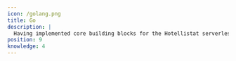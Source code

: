 ```yaml
---
icon: /golang.png
title: Go
description: |
  Having implemented core building blocks for the Hotellistat serverless computing approach, I have vast knowledge in creating high data influx application.
position: 9
knowledge: 4
---
```


